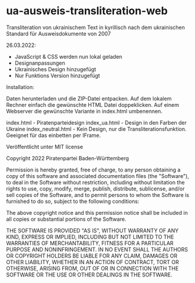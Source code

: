 # ua-ausweis-transliteration-web
Transliteration von ukrainischem Text in kyrillisch nach dem ukrainischen Standard für Ausweisdokumente von 2007

26.03.2022:
- JavaScript & CSS werden nun lokal geladen
- Designanpassungen
- Ukrainisches Design hinzugefügt
- Nur Funktions Version hinzugefügt

Installation:

Daten herunterladen und die ZIP-Datei entpacken.
Auf dem lokalem Rechner einfach die gewünschte HTML Datei doppeklicken.
Auf einem Webserver die gewünschte Variante in index.html umbenennen.

index.html - Piratenparteidesign
index_ua.html - Design in den Farben der Ukraine
index_neutral.html - Kein Design, nur die Transliterationsfunktion. Geeignet für das einbetten per IFrame.

Veröffentlicht unter MIT license

Copyright 2022 Piratenpartei Baden-Württemberg

Permission is hereby granted, free of charge, to any person obtaining a copy of this software and associated documentation files (the "Software"), to deal in the Software without restriction, including without limitation the rights to use, copy, modify, merge, publish, distribute, sublicense, and/or sell copies of the Software, and to permit persons to whom the Software is furnished to do so, subject to the following conditions:

The above copyright notice and this permission notice shall be included in all copies or substantial portions of the Software.

THE SOFTWARE IS PROVIDED "AS IS", WITHOUT WARRANTY OF ANY KIND, EXPRESS OR IMPLIED, INCLUDING BUT NOT LIMITED TO THE WARRANTIES OF MERCHANTABILITY, FITNESS FOR A PARTICULAR PURPOSE AND NONINFRINGEMENT. IN NO EVENT SHALL THE AUTHORS OR COPYRIGHT HOLDERS BE LIABLE FOR ANY CLAIM, DAMAGES OR OTHER LIABILITY, WHETHER IN AN ACTION OF CONTRACT, TORT OR OTHERWISE, ARISING FROM, OUT OF OR IN CONNECTION WITH THE SOFTWARE OR THE USE OR OTHER DEALINGS IN THE SOFTWARE.

